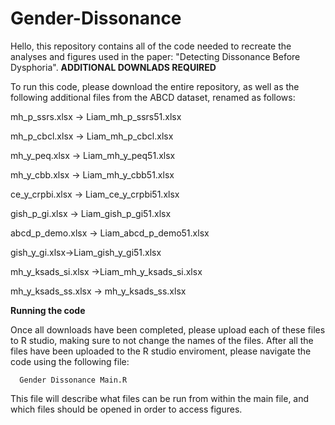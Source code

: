 # Gender-Dissonance
Hello, this repository contains all of the code needed to recreate the analyses and figures used in the paper: "Detecting Dissonance Before Dysphoria". 
**ADDITIONAL DOWNLADS REQUIRED**

To run this code, please download the entire repository, as well as the following additional files from the ABCD dataset, renamed as follows: 

mh_p_ssrs.xlsx -> Liam_mh_p_ssrs51.xlsx 

mh_p_cbcl.xlsx -> Liam_mh_p_cbcl.xlsx

mh_y_peq.xlsx -> Liam_mh_y_peq51.xlsx 

mh_y_cbb.xlsx -> Liam_mh_y_cbb51.xlsx

ce_y_crpbi.xlsx -> Liam_ce_y_crpbi51.xlsx

gish_p_gi.xlsx -> Liam_gish_p_gi51.xlsx

abcd_p_demo.xlsx -> Liam_abcd_p_demo51.xlsx

gish_y_gi.xlsx->Liam_gish_y_gi51.xlsx

mh_y_ksads_si.xlsx ->Liam_mh_y_ksads_si.xlsx

mh_y_ksads_ss.xlsx -> mh_y_ksads_ss.xlsx

**Running the code**

Once all downloads have been completed, please upload each of these files to R studio, making sure to not change the names of the files.
After all the files have been uploaded to the R studio enviroment, please navigate the code using the following file:
  
      Gender Dissonance Main.R

This file will describe what files can be run from within the main file, and which files should be opened in order to access figures. 
